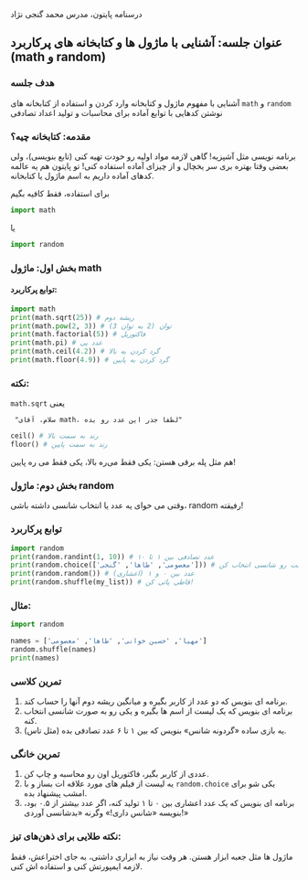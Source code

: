 درسنامه پایتون، مدرس محمد گنجی نژاد

## عنوان جلسه: آشنایی با ماژول‌ ها و کتابخانه‌ های پرکاربرد (math و random)

### هدف جلسه
آشنایی با مفهوم ماژول و کتابخانه
وارد کردن و استفاده از کتابخانه ‌های `math` و `random`
نوشتن کدهایی با توابع آماده برای محاسبات و تولید اعداد تصادفی

### مقدمه: کتابخانه چیه؟

برنامه ‌نویسی مثل آشپزیه! گاهی لازمه مواد اولیه رو خودت تهیه کنی (تابع بنویسی)، ولی بعضی وقتا بهتره بری سر یخچال و از چیزای آماده استفاده کنی!
تو پایتون هم یه عالمه کدهای آماده داریم به اسم ماژول یا کتابخانه.

برای استفاده، فقط کافیه بگیم

```python
import math
``` 
یا
```python
import random
```

### بخش اول: ماژول math
#### توابع پرکاربرد:

```python
import math 
print(math.sqrt(25)) # ریشه دوم 
print(math.pow(2, 3)) # توان (2 به توان 3) 
print(math.factorial(5)) # فاکتوریل 
print(math.pi) # عدد پی 
print(math.ceil(4.2)) # گرد کردن به بالا 
print(math.floor(4.9)) # گرد کردن به پایین 
```

### نکته:
`math.sqrt` یعنی
```
 "سلام، آقای math، لطفاً جذر این عدد رو بده"
```

```python
ceil() # رند به سمت بالا
floor() # رند به سمت پایین
```

هم مثل پله‌ برقی هستن: یکی فقط می‌ره بالا، یکی فقط می ‌ره پایین!

### بخش دوم: ماژول random

وقتی می‌ خوای یه عدد یا انتخاب شانسی داشته باشی، random رفیقته!

### توابع پرکاربرد

```python
import random 
print(random.randint(1, 10)) # عدد تصادفی بین ۱ تا ۱۰ 
print(random.choice(['معصومی', 'طاها', 'گنجی'])) # یکی از لیست رو شانسی انتخاب کن 
print(random.random()) # عدد بین ۰ و ۱ (اعشاری) 
print(random.shuffle(my_list)) # قاطی‌ پاتی کن! 
```

### مثال:

```python
import random

names = ['مهیا', 'حسین خوانی', 'طاها', 'معصومی'] 
random.shuffle(names) 
print(names) 
```
### تمرین کلاسی
1. برنامه ‌ای بنویس که دو عدد از کاربر بگیره و میانگین ریشه دوم آنها را حساب کند.
2. برنامه ‌ای بنویس که یک لیست از اسم‌ ها بگیره و یکی رو به صورت شانسی انتخاب کنه.
3. یه بازی ساده «گردونه شانس» بنویس که بین ۱ تا ۶ عدد تصادفی بده (مثل تاس).

### تمرین خانگی

1. عددی از کاربر بگیر، فاکتوریل اون رو محاسبه و چاپ کن.
2. یه لیست از فیلم‌ های مورد علاقه ‌ات بساز و با `random.choice` یکی ‌شو برای امشب پیشنهاد بده.
3. برنامه ‌ای بنویس که یک عدد اعشاری بین ۰ تا ۱ تولید کنه، اگر عدد بیشتر از ۰.۵ بود، بنویسه «شانس داری!» وگرنه «بدشانسی آوردی!»

### نکته طلایی برای ذهن‌های تیز:
ماژول ‌ها مثل جعبه ابزار هستن. هر وقت نیاز به ابزاری داشتی، به جای اختراعش، فقط لازمه ایمپورتش کنی و استفاده ‌اش کنی.
